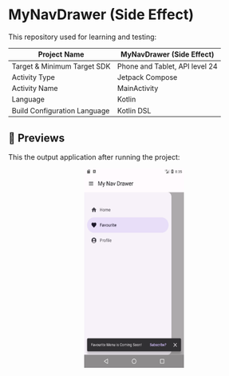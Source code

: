 # MyNavDrawer (Side Effect)

This repository used for learning and testing:

| Project Name                 | MyNavDrawer (Side Effect)      |
|------------------------------|--------------------------------|
| Target & Minimum Target SDK  | Phone and Tablet, API level 24 |
| Activity Type                | Jetpack Compose                | 
| Activity Name                | MainActivity                   |
| Language                     | Kotlin                         |
| Build Configuration Language | Kotlin DSL                     |

## 👀 Previews

This the output application after running the project:

<p align="center">
    <img src="previews/preview_1.png" alt="Preview 1" width="200" height="400">
</p>